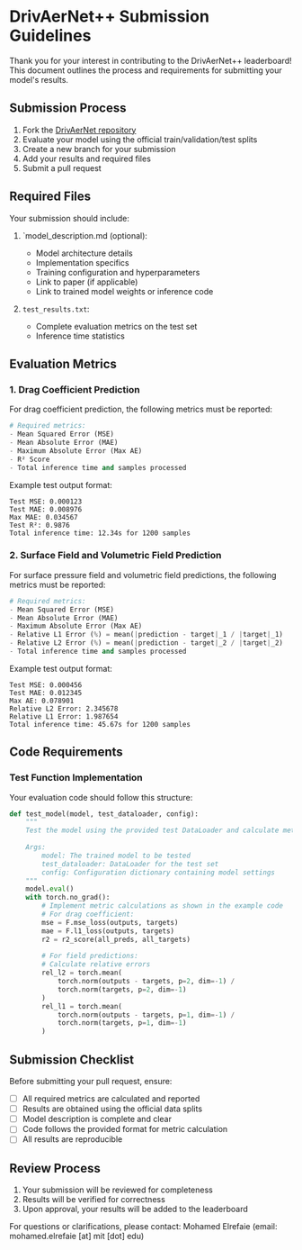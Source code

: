 
# DrivAerNet++ Submission Guidelines

Thank you for your interest in contributing to the DrivAerNet++ leaderboard! This document outlines the process and requirements for submitting your model's results.

## Submission Process

1. Fork the [DrivAerNet repository](https://github.com/Mohamedelrefaie/DrivAerNet)
2. Evaluate your model using the official train/validation/test splits
3. Create a new branch for your submission
4. Add your results and required files
5. Submit a pull request

## Required Files

Your submission should include:

1. `model_description.md (optional):
   - Model architecture details
   - Implementation specifics
   - Training configuration and hyperparameters
   - Link to paper (if applicable)
   - Link to trained model weights or inference code

2. `test_results.txt`:
   - Complete evaluation metrics on the test set
   - Inference time statistics

## Evaluation Metrics

### 1. Drag Coefficient Prediction

For drag coefficient prediction, the following metrics must be reported:

```python
# Required metrics:
- Mean Squared Error (MSE)
- Mean Absolute Error (MAE)
- Maximum Absolute Error (Max AE)
- R² Score
- Total inference time and samples processed
```

Example test output format:
```
Test MSE: 0.000123
Test MAE: 0.008976
Max MAE: 0.034567
Test R²: 0.9876
Total inference time: 12.34s for 1200 samples
```

### 2. Surface Field and Volumetric Field Prediction

For surface pressure field and volumetric field predictions, the following metrics must be reported:

```python
# Required metrics:
- Mean Squared Error (MSE)
- Mean Absolute Error (MAE)
- Maximum Absolute Error (Max AE)
- Relative L1 Error (%) = mean(|prediction - target|_1 / |target|_1)
- Relative L2 Error (%) = mean(|prediction - target|_2 / |target|_2)
- Total inference time and samples processed
```

Example test output format:
```
Test MSE: 0.000456
Test MAE: 0.012345
Max AE: 0.078901
Relative L2 Error: 2.345678
Relative L1 Error: 1.987654
Total inference time: 45.67s for 1200 samples
```

## Code Requirements

### Test Function Implementation

Your evaluation code should follow this structure:

```python
def test_model(model, test_dataloader, config):
    """
    Test the model using the provided test DataLoader and calculate metrics.
    
    Args:
        model: The trained model to be tested
        test_dataloader: DataLoader for the test set
        config: Configuration dictionary containing model settings
    """
    model.eval()
    with torch.no_grad():
        # Implement metric calculations as shown in the example code
        # For drag coefficient:
        mse = F.mse_loss(outputs, targets)
        mae = F.l1_loss(outputs, targets)
        r2 = r2_score(all_preds, all_targets)
        
        # For field predictions:
        # Calculate relative errors
        rel_l2 = torch.mean(
            torch.norm(outputs - targets, p=2, dim=-1) / 
            torch.norm(targets, p=2, dim=-1)
        )
        rel_l1 = torch.mean(
            torch.norm(outputs - targets, p=1, dim=-1) / 
            torch.norm(targets, p=1, dim=-1)
        )
```

## Submission Checklist

Before submitting your pull request, ensure:

- [ ] All required metrics are calculated and reported
- [ ] Results are obtained using the official data splits
- [ ] Model description is complete and clear
- [ ] Code follows the provided format for metric calculation
- [ ] All results are reproducible

## Review Process

1. Your submission will be reviewed for completeness
2. Results will be verified for correctness
3. Upon approval, your results will be added to the leaderboard

For questions or clarifications, please contact:
Mohamed Elrefaie (email: mohamed.elrefaie [at] mit [dot] edu)
